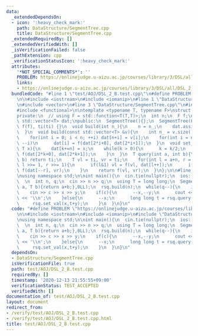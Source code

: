 ```yaml
---
data:
  _extendedDependsOn:
  - icon: ':heavy_check_mark:'
    path: DataStructure/SegmentTree.cpp
    title: DataStructure/SegmentTree.cpp
  _extendedRequiredBy: []
  _extendedVerifiedWith: []
  _isVerificationFailed: false
  _pathExtension: cpp
  _verificationStatusIcon: ':heavy_check_mark:'
  attributes:
    '*NOT_SPECIAL_COMMENTS*': ''
    PROBLEM: https://onlinejudge.u-aizu.ac.jp/courses/library/3/DSL/all/DSL_2_B
    links:
    - https://onlinejudge.u-aizu.ac.jp/courses/library/3/DSL/all/DSL_2_B
  bundledCode: "#line 1 \"test/AOJ/DSL_2_B.test.cpp\"\n#define PROBLEM \"https://onlinejudge.u-aizu.ac.jp/courses/library/3/DSL/all/DSL_2_B\"\
    \n\n#include <iostream>\n#include <iomanip>\n#line 1 \"DataStructure/SegmentTree.cpp\"\
    \n#include <vector>\n#line 3 \"DataStructure/SegmentTree.cpp\"\n#include <climits>\n\
    #include <functional>\n\ntemplate <typename T, typename F>\nstruct SegmentTree{\n\
    private:\n  // using F = std::function<T(T,T)>;\n  int n;\n  F f;\n  T ti;\n \
    \ std::vector<T> dat;\npublic:\n  SegmentTree(){};\n  SegmentTree(F f,T ti) :\
    \ f(f), ti(ti) {}\n  void build(int n_){\n    n = n_;\n    dat.assign(2*n,ti);\n\
    \  }\n  void build(const std::vector<T> &v){\n    int n_ = v.size();\n    build(n_);\n\
    \    for(int i = 0; i < n; ++i) dat[n+i] = v[i];\n    for(int i = n-1; i >= 0;\
    \ --i)\n      dat[i] = f(dat[2*i+0], dat[2*i+1]);\n  }\n  void set_val(int k,\
    \ T x){\n    dat[k+=n] = x;\n    while(k > 0){\n      k = k/2;\n      dat[k] =\
    \ f(dat[2*k+0], dat[2*k+1]);\n    }\n  }\n  T query(int a, int b){\n    if(a ==\
    \ b) return ti;\n    T vl = ti, vr = ti;\n    for(int l = a+n, r = b+n; l < r;\
    \ l >>= 1, r >>= 1){\n      if(l&1) vl = f(vl, dat[l++]);\n      if(r&1) vr =\
    \ f(dat[--r], vr);\n    }\n    return f(vl, vr);\n  }\n};\n\n#line 6 \"test/AOJ/DSL_2_B.test.cpp\"\
    \nusing namespace std;\n\nint main(){\n  cin.tie(nullptr);\n  ios::sync_with_stdio(false);\n\
    \  \n  int n, q;\n  cin >> n >> q;\n  using T = long long;\n  SegmentTree rsq([](T\
    \ a, T b){return a+b;},0LL);\n  rsq.build(n);\n  while(q--){\n    int c, x, y;\n\
    \    cin >> c >> x >> y;\n    if(c){\n      --x,--y;\n      cout << rsq.query(x,y+1)\
    \ << '\\n';\n    }else{\n      --x;\n      long long t = rsq.query(x,x+1);\n \
    \     rsq.set_val(x,t+y);\n    }\n  }\n}\n"
  code: "#define PROBLEM \"https://onlinejudge.u-aizu.ac.jp/courses/library/3/DSL/all/DSL_2_B\"\
    \n\n#include <iostream>\n#include <iomanip>\n#include \"DataStructure/SegmentTree.cpp\"\
    \nusing namespace std;\n\nint main(){\n  cin.tie(nullptr);\n  ios::sync_with_stdio(false);\n\
    \  \n  int n, q;\n  cin >> n >> q;\n  using T = long long;\n  SegmentTree rsq([](T\
    \ a, T b){return a+b;},0LL);\n  rsq.build(n);\n  while(q--){\n    int c, x, y;\n\
    \    cin >> c >> x >> y;\n    if(c){\n      --x,--y;\n      cout << rsq.query(x,y+1)\
    \ << '\\n';\n    }else{\n      --x;\n      long long t = rsq.query(x,x+1);\n \
    \     rsq.set_val(x,t+y);\n    }\n  }\n}\n"
  dependsOn:
  - DataStructure/SegmentTree.cpp
  isVerificationFile: true
  path: test/AOJ/DSL_2_B.test.cpp
  requiredBy: []
  timestamp: '2020-12-13 21:55:55+09:00'
  verificationStatus: TEST_ACCEPTED
  verifiedWith: []
documentation_of: test/AOJ/DSL_2_B.test.cpp
layout: document
redirect_from:
- /verify/test/AOJ/DSL_2_B.test.cpp
- /verify/test/AOJ/DSL_2_B.test.cpp.html
title: test/AOJ/DSL_2_B.test.cpp
---
```

